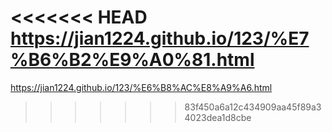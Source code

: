 <<<<<<< HEAD
https://jian1224.github.io/123/%E7%B6%B2%E9%A0%81.html
=======
https://jian1224.github.io/123/%E6%B8%AC%E8%A9%A6.html
>>>>>>> 83f450a6a12c434909aa45f89a34023dea1d8cbe
